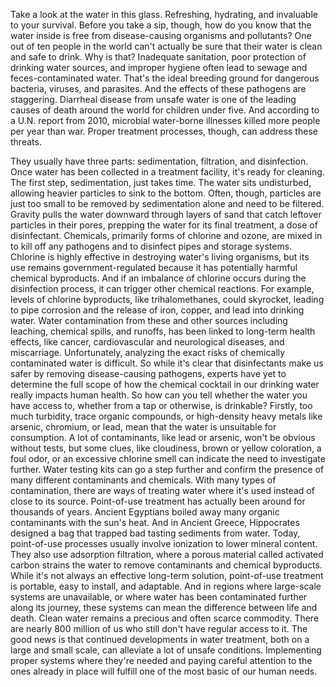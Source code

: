 
Take a look at the water in this glass.
Refreshing, hydrating, and invaluable
to your survival.
Before you take a sip, though,
how do you know that the water inside
is free from disease-causing organisms
and pollutants?
One out of ten people in the world
can&#39;t actually be sure
that their water is clean 
and safe to drink.
Why is that?
Inadequate sanitation,
poor protection of drinking water sources,
and improper hygiene
often lead to sewage 
and feces-contaminated water.
That&#39;s the ideal breeding ground
for dangerous bacteria,
viruses,
and parasites.
And the effects of these pathogens
are staggering.
Diarrheal disease from unsafe water is one
of the leading causes of death
around the world for children under five.
And according to a U.N. report from 2010,
microbial water-borne illnesses killed
more people per year than war.
Proper treatment processes, though,
can address these threats.

They usually have three parts:
sedimentation,
filtration,
and disinfection.
Once water has been collected
in a treatment facility,
it&#39;s ready for cleaning.
The first step, sedimentation,
just takes time.
The water sits undisturbed, allowing
heavier particles to sink to the bottom.
Often, though, particles 
are just too small
to be removed by sedimentation alone
and need to be filtered.
Gravity pulls the water downward through
layers of sand
that catch leftover particles 
in their pores,
prepping the water 
for its final treatment,
a dose of disinfectant.
Chemicals, primarily forms 
of chlorine and ozone,
are mixed in to kill off any pathogens
and to disinfect pipes 
and storage systems.
Chlorine is highly effective in destroying
water&#39;s living organisms,
but its use remains government-regulated
because it has potentially harmful
chemical byproducts.
And if an imbalance of chlorine occurs
during the disinfection process,
it can trigger other chemical reactions.
For example, 
levels of chlorine byproducts,
like trihalomethanes, could skyrocket,
leading to pipe corrosion
and the release of iron, copper,
and lead into drinking water.
Water contamination from these
and other sources
including leaching,
chemical spills,
and runoffs,
has been linked 
to long-term health effects,
like cancer,
cardiovascular and neurological diseases,
and miscarriage.
Unfortunately, analyzing the exact risks
of chemically contaminated 
water is difficult.
So while it&#39;s clear that disinfectants
make us safer
by removing disease-causing pathogens,
experts have yet 
to determine the full scope
of how the chemical cocktail 
in our drinking water
really impacts human health.
So how can you tell whether the water
you have access to,
whether from a tap or otherwise,
is drinkable?
Firstly, too much turbidity,
trace organic compounds,
or high-density heavy metals like arsenic,
chromium, or lead,
mean that the water 
is unsuitable for consumption.
A lot of contaminants, 
like lead or arsenic,
won&#39;t be obvious without tests,
but some clues, like cloudiness,
brown or yellow coloration,
a foul odor,
or an excessive chlorine smell
can indicate the need 
to investigate further.
Water testing kits can go a step further
and confirm the presence of many different
contaminants and chemicals.
With many types of contamination,
there are ways of treating water where 
it&#39;s used instead of close to its source.
Point-of-use treatment has actually
been around for thousands of years.
Ancient Egyptians boiled away many
organic contaminants with the sun&#39;s heat.
And in Ancient Greece, Hippocrates
designed a bag
that trapped bad tasting 
sediments from water.
Today, point-of-use processes usually
involve ionization
to lower mineral content.
They also use adsorption filtration,
where a porous material
called activated carbon
strains the water to remove contaminants
and chemical byproducts.
While it&#39;s not always an effective
long-term solution,
point-of-use treatment is portable,
easy to install, and adaptable.
And in regions where large-scale
systems are unavailable,
or where water has been contaminated
further along its journey,
these systems can mean the difference
between life and death.
Clean water remains a precious
and often scarce commodity.
There are nearly 800 million of us who
still don&#39;t have regular access to it.
The good news is that continued
developments in water treatment,
both on a large and small scale,
can alleviate a lot of unsafe conditions.
Implementing proper systems where
they&#39;re needed
and paying careful attention
to the ones already in place
will fulfill one of the most basic
of our human needs.

